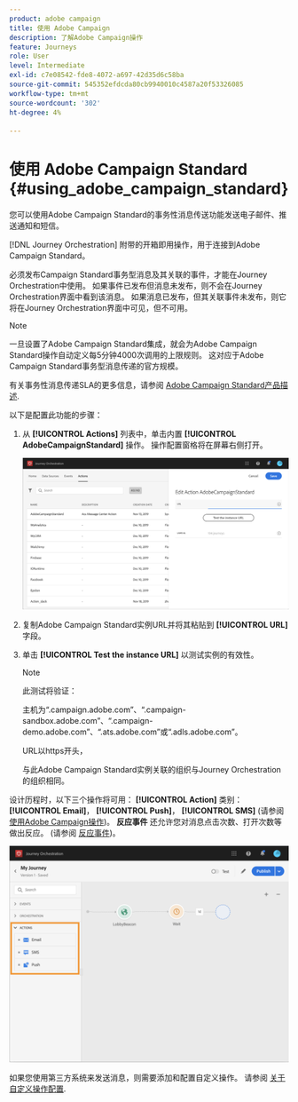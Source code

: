 ```yaml
---
product: adobe campaign
title: 使用 Adobe Campaign
description: 了解Adobe Campaign操作
feature: Journeys
role: User
level: Intermediate
exl-id: c7e08542-fde8-4072-a697-42d35d6c58ba
source-git-commit: 545352efdcda80cb9940010c4587a20f53326085
workflow-type: tm+mt
source-wordcount: '302'
ht-degree: 4%

---
```


# 使用 Adobe Campaign Standard {#using_adobe_campaign_standard}

您可以使用Adobe Campaign Standard的事务性消息传送功能发送电子邮件、推送通知和短信。

[!DNL Journey Orchestration] 附带的开箱即用操作，用于连接到Adobe Campaign Standard。

必须发布Campaign Standard事务型消息及其关联的事件，才能在Journey Orchestration中使用。 如果事件已发布但消息未发布，则不会在Journey Orchestration界面中看到该消息。 如果消息已发布，但其关联事件未发布，则它将在Journey Orchestration界面中可见，但不可用。

>[!NOTE]
>
>一旦设置了Adobe Campaign Standard集成，就会为Adobe Campaign Standard操作自动定义每5分钟4000次调用的上限规则。 这对应于Adobe Campaign Standard事务型消息传递的官方规模。
>
>有关事务性消息传递SLA的更多信息，请参阅 [Adobe Campaign Standard产品描述](https://helpx.adobe.com/legal/product-descriptions/campaign-standard.html).

以下是配置此功能的步骤：

1. 从 **[!UICONTROL Actions]** 列表中，单击内置 **[!UICONTROL AdobeCampaignStandard]** 操作。 操作配置窗格将在屏幕右侧打开。

   ![](../assets/actioncampaign.png)

1. 复制Adobe Campaign Standard实例URL并将其粘贴到 **[!UICONTROL URL]** 字段。

1. 单击 **[!UICONTROL Test the instance URL]** 以测试实例的有效性。

   >[!NOTE]
   >
   >此测试将验证：
   >
   >主机为“.campaign.adobe.com”、“.campaign-sandbox.adobe.com”、“.campaign-demo.adobe.com”、“.ats.adobe.com”或“.adls.adobe.com”。
   >
   >URL以https开头，
   >
   >与此Adobe Campaign Standard实例关联的组织与Journey Orchestration的组织相同。

设计历程时，以下三个操作将可用： **[!UICONTROL Action]** 类别： **[!UICONTROL Email]**， **[!UICONTROL Push]**， **[!UICONTROL SMS]** (请参阅 [使用Adobe Campaign操作](../building-journeys/using-adobe-campaign-actions.md))。 **反应事件** 还允许您对消息点击次数、打开次数等做出反应。 (请参阅 [反应事件](../building-journeys/reaction-events.md))。

![](../assets/journey58.png)

如果您使用第三方系统来发送消息，则需要添加和配置自定义操作。 请参阅 [关于自定义操作配置](../action/about-custom-action-configuration.md).
